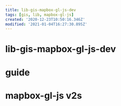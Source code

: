 ```yaml
---
title: lib-gis-mapbox-gl-js-dev
tags: [gis, lib, mapbox-gl-js]
created: '2020-12-23T10:50:16.346Z'
modified: '2021-01-04T16:27:30.895Z'
---
```


# lib-gis-mapbox-gl-js-dev

# guide

# mapbox-gl-js v2s
